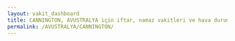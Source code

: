 ```yaml
---
layout: vakit_dashboard
title: CANNINGTON, AVUSTRALYA için iftar, namaz vakitleri ve hava durumu - ilçe/eyalet seç
permalink: /AVUSTRALYA/CANNINGTON/
---
```


<script type="text/javascript">
  var GLOBAL_COUNTRY = 'AVUSTRALYA';
  var GLOBAL_CITY = 'CANNINGTON';
  var GLOBAL_STATE = '';
  var lat = 72;
  var lon = 21;
</script>
